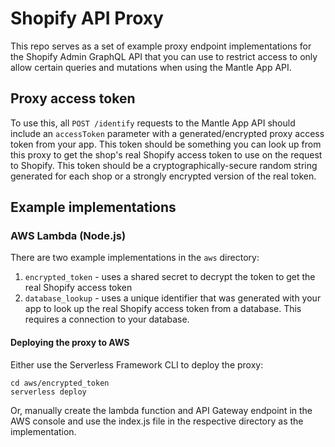 # Shopify API Proxy

This repo serves as a set of example proxy endpoint implementations for the Shopify Admin GraphQL API that you can use to restrict access to only allow certain queries and mutations when using the Mantle App API.

## Proxy access token

To use this, all `POST /identify` requests to the Mantle App API should include an `accessToken` parameter with a generated/encrypted proxy access token from your app. This token should be something you can look up from this proxy to get the shop's real Shopify access token to use on the request to Shopify. This token should be a cryptographically-secure random string generated for each shop or a strongly encrypted version of the real token.

## Example implementations

### AWS Lambda (Node.js)

There are two example implementations in the `aws` directory:

1. `encrypted_token` - uses a shared secret to decrypt the token to get the real Shopify access token
2. `database_lookup` - uses a unique identifier that was generated with your app to look up the real Shopify access token from a database. This requires a connection to your database.

#### Deploying the proxy to AWS

Either use the Serverless Framework CLI to deploy the proxy:

```
cd aws/encrypted_token
serverless deploy
```

Or, manually create the lambda function and API Gateway endpoint in the AWS console and use the index.js file in the respective directory as the implementation.


